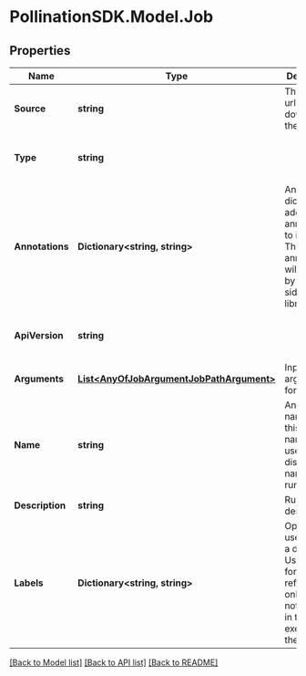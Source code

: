 
# PollinationSDK.Model.Job

## Properties

Name | Type | Description | Notes
------------ | ------------- | ------------- | -------------
**Source** | **string** | The source url for downloading the recipe. | 
**Type** | **string** |  | [optional] [readonly] [default to "Job"]
**Annotations** | **Dictionary&lt;string, string&gt;** | An optional dictionary to add annotations to inputs. These annotations will be used by the client side libraries. | [optional] 
**ApiVersion** | **string** |  | [optional] [readonly] [default to "v1beta1"]
**Arguments** | [**List&lt;AnyOfJobArgumentJobPathArgument&gt;**](AnyOfJobArgumentJobPathArgument.md) | Input arguments for this job. | [optional] 
**Name** | **string** | An optional name for this job. This name will be used a the display name for the run. | [optional] 
**Description** | **string** | Run description. | [optional] 
**Labels** | **Dictionary&lt;string, string&gt;** | Optional user data as a dictionary. User data is for user reference only and will not be used in the execution of the job. | [optional] 

[[Back to Model list]](../README.md#documentation-for-models)
[[Back to API list]](../README.md#documentation-for-api-endpoints)
[[Back to README]](../README.md)


